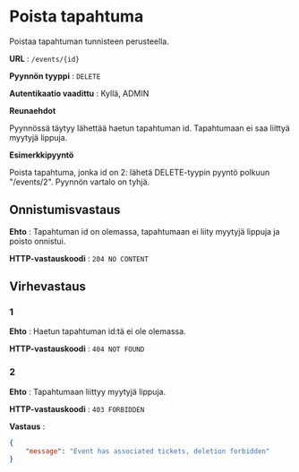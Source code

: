 # Poista tapahtuma

Poistaa tapahtuman tunnisteen perusteella.

**URL** : `/events/{id}`

**Pyynnön tyyppi** : `DELETE`

**Autentikaatio vaadittu** : Kyllä, ADMIN

**Reunaehdot**

Pyynnössä täytyy lähettää haetun tapahtuman id. Tapahtumaan ei saa liittyä myytyjä lippuja. 

**Esimerkkipyyntö** 

Poista tapahtuma, jonka id on 2: lähetä DELETE-tyypin pyyntö polkuun "/events/2". Pyynnön vartalo on tyhjä.

## Onnistumisvastaus

**Ehto** : Tapahtuman id on olemassa, tapahtumaan ei liity myytyjä lippuja ja poisto onnistui.

**HTTP-vastauskoodi** : `204 NO CONTENT`

## Virhevastaus

### 1

**Ehto** : Haetun tapahtuman id:tä ei ole olemassa.

**HTTP-vastauskoodi** : `404 NOT FOUND`

### 2

**Ehto** : Tapahtumaan liittyy myytyjä lippuja.

**HTTP-vastauskoodi** : `403 FORBIDDEN`

**Vastaus** : 
```json
{
    "message": "Event has associated tickets, deletion forbidden"
}
```